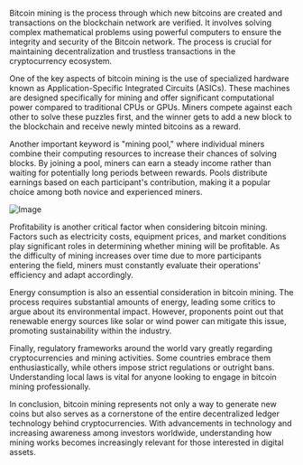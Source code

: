 Bitcoin mining is the process through which new bitcoins are created and transactions on the blockchain network are verified. It involves solving complex mathematical problems using powerful computers to ensure the integrity and security of the Bitcoin network. The process is crucial for maintaining decentralization and trustless transactions in the cryptocurrency ecosystem.

One of the key aspects of bitcoin mining is the use of specialized hardware known as Application-Specific Integrated Circuits (ASICs). These machines are designed specifically for mining and offer significant computational power compared to traditional CPUs or GPUs. Miners compete against each other to solve these puzzles first, and the winner gets to add a new block to the blockchain and receive newly minted bitcoins as a reward.

Another important keyword is "mining pool," where individual miners combine their computing resources to increase their chances of solving blocks. By joining a pool, miners can earn a steady income rather than waiting for potentially long periods between rewards. Pools distribute earnings based on each participant's contribution, making it a popular choice among both novice and experienced miners.

![Image](https://github.com/user-attachments/assets/31692037-0104-4703-abd1-696b6a7dd41b)

Profitability is another critical factor when considering bitcoin mining. Factors such as electricity costs, equipment prices, and market conditions play significant roles in determining whether mining will be profitable. As the difficulty of mining increases over time due to more participants entering the field, miners must constantly evaluate their operations' efficiency and adapt accordingly.

Energy consumption is also an essential consideration in bitcoin mining. The process requires substantial amounts of energy, leading some critics to argue about its environmental impact. However, proponents point out that renewable energy sources like solar or wind power can mitigate this issue, promoting sustainability within the industry.

Finally, regulatory frameworks around the world vary greatly regarding cryptocurrencies and mining activities. Some countries embrace them enthusiastically, while others impose strict regulations or outright bans. Understanding local laws is vital for anyone looking to engage in bitcoin mining professionally.

In conclusion, bitcoin mining represents not only a way to generate new coins but also serves as a cornerstone of the entire decentralized ledger technology behind cryptocurrencies. With advancements in technology and increasing awareness among investors worldwide, understanding how mining works becomes increasingly relevant for those interested in digital assets.